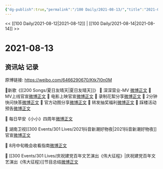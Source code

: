 ```yaml
---
{"dg-publish":true,"permalink":"/100 Daily/2021-08-13/","title":"2021-08-13","created":"2023-04-10T13:27:24.248+08:00","updated":"2023-04-10T13:28:00.872+08:00"}
---
```



<< [[100 Daily/2021-08-12\|2021-08-12]] | [[100 Daily/2021-08-14\|2021-08-14]] >>

# 2021-08-13

## 资讯站 记录

原博链接: https://weibo.com/6466290670/Ktk7I0n0M

🌟新歌《[[200 Songs/夏日友晴天\|夏日友晴天]]》
💫 深深营业-MV [微博正文](https://m.weibo.cn/6466290670/4669674970677331)
💫 MV上线官宣[微博正文](https://m.weibo.cn/6466290670/4669675479504246)
💫 电影上映官宣[微博正文](https://m.weibo.cn/6466290670/4669678356010420)
💫 录制花絮分享[微博正文](https://m.weibo.cn/6466290670/4669811228152402)
💫 2分钟快问快答[微博正文](https://m.weibo.cn/6466290670/4669681065001723)
💫 官方动图分享[微博正文](https://m.weibo.cn/6466290670/4669748418190683)
💫 转发抽奖福利[微博正文](https://m.weibo.cn/6466290670/4669741061118442)
💫 踩楼活动预告[微博正文](https://m.weibo.cn/6466290670/4669684756256402)

🌟 每日早安《小小》四周年[微博正文](https://m.weibo.cn/6466290670/4669642058499113)

🌟 湖南卫视[[300 Events/301 Lives/2021抖音新潮好物夜\|2021抖音新潮好物夜]]官宣[微博正文](https://m.weibo.cn/6466290670/4669697579029890)

🌟 8月中旬晚会收看指南[微博正文](https://m.weibo.cn/6466290670/4669816257124511)

🌟 [[300 Events/301 Lives/庆祝建党百年文艺演出《伟大征程》\|庆祝建党百年文艺演出《伟大征程》]]节目总结[微博正文](https://m.weibo.cn/6466290670/4669846559918664)
